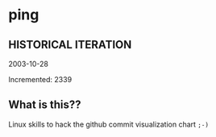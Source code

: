 # ping

## HISTORICAL ITERATION
2003-10-28

Incremented: 2339

## What is this?? 
Linux skills to hack the github commit visualization chart `;-)`
